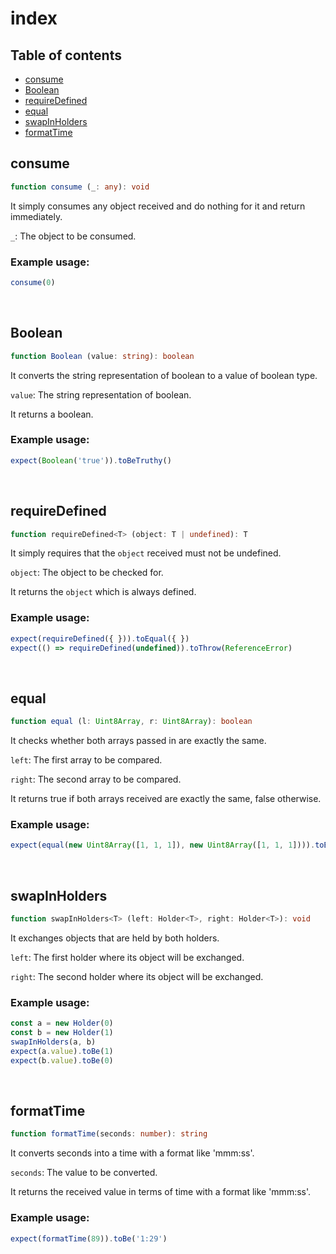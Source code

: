 # index

## Table of contents
- [consume](https://github.com/ii887522/hydro/blob/master/docs/index.md#consume)
- [Boolean](https://github.com/ii887522/hydro/blob/master/docs/index.md#Boolean)
- [requireDefined](https://github.com/ii887522/hydro/blob/master/docs/index.md#requireDefined)
- [equal](https://github.com/ii887522/hydro/blob/master/docs/index.md#equal)
- [swapInHolders](https://github.com/ii887522/hydro/blob/master/docs/index.md#swapInHolders)
- [formatTime](https://github.com/ii887522/hydro/blob/master/docs/index.md#formatTime)

## **consume**
```ts
function consume (_: any): void
```
It simply consumes any object received and do nothing for it and return immediately.

`_`: The object to be consumed.

### **Example usage:**
```ts
consume(0)
```
<br />

## **Boolean**
```ts
function Boolean (value: string): boolean
```
It converts the string representation of boolean to a value of boolean type.

`value`: The string representation of boolean.

It returns a boolean.

### **Example usage:**
```ts
expect(Boolean('true')).toBeTruthy()
```
<br />

## **requireDefined**
```ts
function requireDefined<T> (object: T | undefined): T
```
It simply requires that the `object` received must not be undefined.

`object`: The object to be checked for.

It returns the `object` which is always defined.

### **Example usage:**
```ts
expect(requireDefined({ })).toEqual({ })
expect(() => requireDefined(undefined)).toThrow(ReferenceError)
```
<br />

## **equal**
```ts
function equal (l: Uint8Array, r: Uint8Array): boolean
```
It checks whether both arrays passed in are exactly the same.

`left`: The first array to be compared.

`right`: The second array to be compared.

It returns true if both arrays received are exactly the same, false otherwise.

### **Example usage:**
```ts
expect(equal(new Uint8Array([1, 1, 1]), new Uint8Array([1, 1, 1]))).toBeTruthy()
```
<br />

## **swapInHolders**
```ts
function swapInHolders<T> (left: Holder<T>, right: Holder<T>): void
```
It exchanges objects that are held by both holders.

`left`: The first holder where its object will be exchanged.

`right`: The second holder where its object will be exchanged.

### **Example usage:**
```ts
const a = new Holder(0)
const b = new Holder(1)
swapInHolders(a, b)
expect(a.value).toBe(1)
expect(b.value).toBe(0)
```
<br />

## **formatTime**
```ts
function formatTime(seconds: number): string
```
It converts seconds into a time with a format like 'mmm:ss'.

`seconds`: The value to be converted.

It returns the received value in terms of time with a format like 'mmm:ss'.

### **Example usage:**
```ts
expect(formatTime(89)).toBe('1:29')
```
<br />
